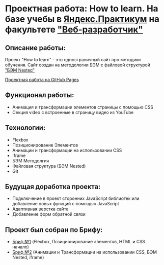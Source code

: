 # Проектная работа: How to learn. На базе учебы в [Яндекс.Практикум](https://praktikum.yandex.ru/) на факультете ["Веб-разработчик"](https://praktikum.yandex.ru/web/)

## Описание работы:

Проект "How to learn" - это одностраничный сайт про методики обучения. Сайт создан на методологии БЭМ с файловой структурой ["БЭМ Nested"](https://ru.bem.info/methodology/filestructure/#%D0%BF%D1%80%D0%B8%D0%BD%D1%86%D0%B8%D0%BF%D1%8B-%D0%BE%D1%80%D0%B3%D0%B0%D0%BD%D0%B8%D0%B7%D0%B0%D1%86%D0%B8%D0%B8-%D1%84%D0%B0%D0%B9%D0%BB%D0%BE%D0%B2%D0%BE%D0%B9-%D1%81%D1%82%D1%80%D1%83%D0%BA%D1%82%D1%83%D1%80%D1%8B-%D0%B1%D1%8D%D0%BC-%D0%BF%D1%80%D0%BE%D0%B5%D0%BA%D1%82%D0%B0)

[Проектная работа на GitHub Pages](https://prokhorovaleksey.github.io/how-to-learn/)

## Функционал работы:

* Анимация и трансформации элементов страницы с помощью CSS
* Секция video с встроенные в страницу видео из YouTube

## Технологии:

* Flexbox
* Позиционирование Элементов
* Анимации и трансформации на использовании CSS
* Iframe
* БЭМ Методолгия
* Файловая структура (БЭМ Nested)
* Git

##  Будущая доработка проекта:

* Подключение в проект сторонних JavaScript библиотек или добавление новых функций с помощью JavaScript
* Адаптивная верстка сайта
* Добавление форм обратной связи

## Проект был собран по Брифу:

* [Бриф №1](https://drive.google.com/file/d/1hu1z5JVYOwX66_6-2w_Gw0I3AvJ59era/view?usp=share_link) (Flexbox, Позиционирование элементов, HTML и CSS начало)
* [Бриф №2](https://drive.google.com/file/d/1WyyUHj7693G28h4ZWZ3OKD4YRP5rTs_j/view?usp=sharing) (Анимации и Трансформации на использовании CSS, БЭМ Nested, iframe)
